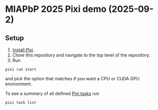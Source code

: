 # MIAPbP 2025 Pixi demo (2025-09-2)

## Setup

1. [Install Pixi](https://pixi.sh/latest/installation/).
2. Clone this repository and navigate to the top level of the repository.
3. Run

```
pixi run start
```

and pick the option that matches if you want a CPU or CUDA GPU environment.

To see a summary of all defined [Pixi tasks](https://pixi.sh/latest/workspace/advanced_tasks/) run

```
pixi task list
```
